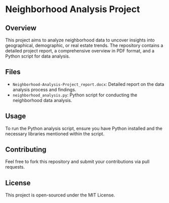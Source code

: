# Neighborhood Analysis Project

## Overview
This project aims to analyze neighborhood data to uncover insights into geographical, demographic, or real estate trends. The repository contains a detailed project report, a comprehensive overview in PDF format, and a Python script for data analysis.

## Files
- `Neighborhood-Analysis-Project_report.docx`: Detailed report on the data analysis process and findings.
- `neighborhood_analysis.py`: Python script for conducting the neighborhood data analysis.

## Usage
To run the Python analysis script, ensure you have Python installed and the necessary libraries mentioned within the script.

## Contributing
Feel free to fork this repository and submit your contributions via pull requests.

## License
This project is open-sourced under the MIT License.
